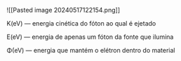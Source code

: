 ![[Pasted image 20240517122154.png]]

K(eV) — energia cinética do fóton ao qual é ejetado 

E(eV) — energia de apenas um fóton da fonte que ilumina

Φ(eV) — energia que mantém o elétron dentro do material


